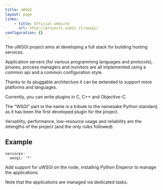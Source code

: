 ```yaml
---
title: uWSGI
layout: page
links:
    - title: Official website
      url: http://projects.unbit.it/uwsgi/
configuration: {}
---
```

The uWSGI project aims at developing a full stack for building hosting services.

Application servers (for various programming languages and protocols), proxies, process managers and monitors are all implemented using a common api and a common configuration style.

Thanks to its pluggable architecture it can be extended to support more platforms and languages.

Currently, you can write plugins in C, C++ and Objective-C.

The "WSGI" part in the name is a tribute to the namesake Python standard, as it has been the first developed plugin for the project.

Versatility, performance, low-resource usage and reliability are the strengths of the project (and the only rules followed).

## Example

    services:
      uwsgi: '*'

Add support for uWSGI on the node, installing Python Emperor to manage the applications.

Note that the applications are managed via dedicated tasks.